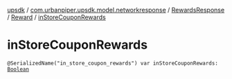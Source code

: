 [upsdk](../../../index.md) / [com.urbanpiper.upsdk.model.networkresponse](../../index.md) / [RewardsResponse](../index.md) / [Reward](index.md) / [inStoreCouponRewards](./in-store-coupon-rewards.md)

# inStoreCouponRewards

`@SerializedName("in_store_coupon_rewards") var inStoreCouponRewards: `[`Boolean`](https://kotlinlang.org/api/latest/jvm/stdlib/kotlin/-boolean/index.html)